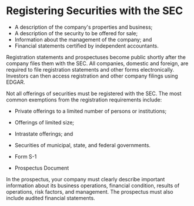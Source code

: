 # Registering Securities with the SEC
- A description of the company's properties and business;
- A description of the security to be offered for sale;
- Information about the management of the company; and
- Financial statements certified by independent accountants.

Registration statements and prospectuses become public shortly after the company files them with the SEC. All companies, domestic and foreign, are required to file registration statements and other forms electronically. Investors can then access registration and other company filings using EDGAR.

Not all offerings of securities must be registered with the SEC. The most common exemptions from the registration requirements include:

- Private offerings to a limited number of persons or institutions;
- Offerings of limited size;
- Intrastate offerings; and
- Securities of municipal, state, and federal governments.

- Form S-1
- Prospectus Document

In the prospectus, your company must clearly describe important information about its business operations, financial condition, results of operations, risk factors, and management. The prospectus must also include audited financial statements.